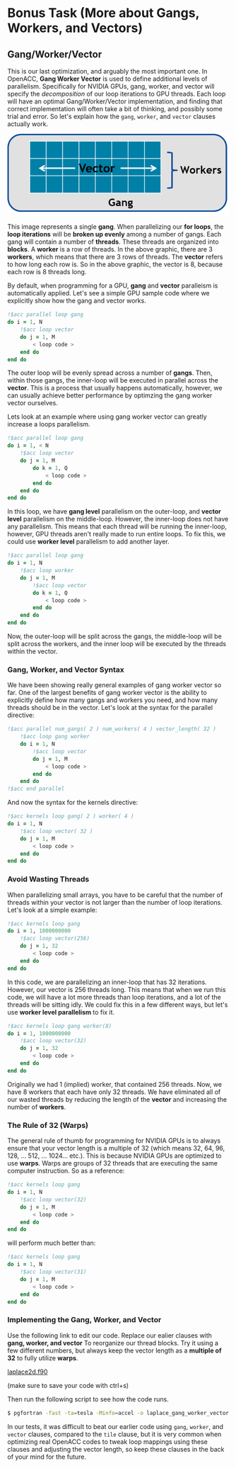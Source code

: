 # Bonus Task (More about Gangs, Workers, and Vectors)

## Gang/Worker/Vector

This is our last optimization, and arguably the most important one. In OpenACC, **Gang Worker Vector** is used to define additional levels of parallelism. Specifically for NVIDIA GPUs, gang, worker, and vector will specify the *decomposition* of our loop iterations to GPU threads. Each loop will have an optimal Gang/Worker/Vector implementation, and finding that correct implementation will often take a bit of thinking, and possibly some trial and error. So let's explain how the `gang`, `worker`, and `vector` clauses actually work.

![gang_worker_vector.png](../images/gang_worker_vector.png)

This image represents a single **gang**. When parallelizing our **for loops**, the **loop iterations** will be **broken up evenly** among a number of gangs. Each gang will contain a number of **threads**. These threads are organized into **blocks**. A **worker** is a row of threads. In the above graphic, there are 3 **workers**, which means that there are 3 rows of threads. The **vector** refers to how long each row is. So in the above graphic, the vector is 8, because each row is 8 threads long.

By default, when programming for a GPU, **gang** and **vector** paralleism is automatically applied. Let's see a simple GPU sample code where we explicitly show how the gang and vector works.

```fortran
!$acc parallel loop gang
do i = 1, N
    !$acc loop vector
    do j = 1, M
        < loop code >
    end do
end do
```

The outer loop will be evenly spread across a number of **gangs**. Then, within those gangs, the inner-loop will be executed in parallel across the **vector**. This is a process that usually happens automatically, however, we can usually achieve better performance by optimzing the gang worker vector ourselves.

Lets look at an example where using gang worker vector can greatly increase a loops parallelism.

```fortran
!$acc parallel loop gang
do i = 1, < N
    !$acc loop vector
    do j = 1, M
        do k = 1, Q
            < loop code >
        end do
    end do
end do
```

In this loop, we have **gang level** parallelism on the outer-loop, and **vector level** parallelism on the middle-loop. However, the inner-loop does not have any parallelism. This means that each thread will be running the inner-loop, however, GPU threads aren't really made to run entire loops. To fix this, we could use **worker level** parallelism to add another layer.

```fortran
!$acc parallel loop gang
do i = 1, N
    !$acc loop worker
    do j = 1, M
        !$acc loop vector
        do k = 1, Q
            < loop code >
        end do
    end do
end do
```

Now, the outer-loop will be split across the gangs, the middle-loop will be split across the workers, and the inner loop will be executed by the threads within the vector.

### Gang, Worker, and Vector Syntax

We have been showing really general examples of gang worker vector so far. One of the largest benefits of gang worker vector is the ability to explicitly define how many gangs and workers you need, and how many threads should be in the vector. Let's look at the syntax for the parallel directive:

```fortran
!$acc parallel num_gangs( 2 ) num_workers( 4 ) vector_length( 32 )
    !$acc loop gang worker
    do i = 1, N
        !$acc loop vector
        do j = 1, M
            < loop code >
        end do
    end do
!$acc end parallel
```

And now the syntax for the kernels directive:

```fortran
!$acc kernels loop gang( 2 ) worker( 4 )
do i = 1, N
    !$acc loop vector( 32 )
    do j = 1, M
        < loop code >
    end do
end do
```

### Avoid Wasting Threads

When parallelizing small arrays, you have to be careful that the number of threads within your vector is not larger than the number of loop iterations. Let's look at a simple example:

```fortran
!$acc kernels loop gang
do i = 1, 1000000000
    !$acc loop vector(256)
    do j = 1, 32
        < loop code >
    end do
end do
```

In this code, we are parallelizing an inner-loop that has 32 iterations. However, our vector is 256 threads long. This means that when we run this code, we will have a lot more threads than loop iterations, and a lot of the threads will be sitting idly. We could fix this in a few different ways, but let's use **worker level parallelism** to fix it.

```fortran
!$acc kernels loop gang worker(8)
do i = 1, 1000000000
    !$acc loop vector(32)
    do j = 1, 32
        < loop code >
    end do
end do
```

Originally we had 1 (implied) worker, that contained 256 threads. Now, we have 8 workers that each have only 32 threads. We have eliminated all of our wasted threads by reducing the length of the **vector** and increasing the number of **workers**.

### The Rule of 32 (Warps)

The general rule of thumb for programming for NVIDIA GPUs is to always ensure that your vector length is a multiple of 32 (which means 32, 64, 96, 128, ... 512, ... 1024... etc.). This is because NVIDIA GPUs are optimized to use **warps**. Warps are groups of 32 threads that are executing the same computer instruction. So as a reference:

```fortran
!$acc kernels loop gang
do i = 1, N
    !$acc loop vector(32)
    do j = 1, M
        < loop code >
    end do
end do
```

will perform much better than:

```fortran
!$acc kernels loop gang
do i = 1, N
    !$acc loop vector(31)
    do j = 1, M
        < loop code >
    end do
end do
```

### Implementing the Gang, Worker, and Vector

Use the following link to edit our code. Replace our ealier clauses with **gang, worker, and vector** To reorganize our thread blocks. Try it using a few different numbers, but always keep the vector length as a **multiple of 32** to fully utilize **warps**.

[laplace2d.f90](laplace2d.f90) 

(make sure to save your code with ctrl+s)

Then run the following script to see how the code runs.


```bash
$ pgfortran -fast -ta=tesla -Minfo=accel -o laplace_gang_worker_vector laplace2d.f90 jacobi.f90 && ./laplace_gang_worker_vector
```

In our tests, it was difficult to beat our earlier code using `gang`, `worker`, and `vector` clauses, compared to the `tile` clause, but it is very common when optimizing real OpenACC codes to tweak loop mappings using these clauses and adjusting the vector length, so keep these clauses in the back of your mind for the future.
